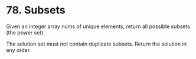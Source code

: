# 78. Subsets

Given an integer array nums of unique elements, return all possible
subsets
 (the power set).

The solution set must not contain duplicate subsets. Return the solution in any order.


